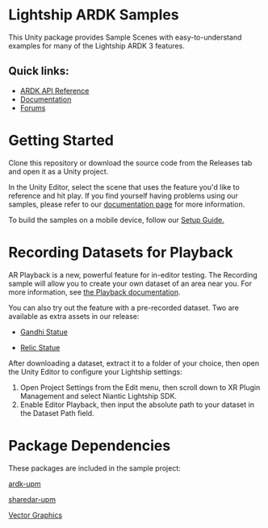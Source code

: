 # Lightship ARDK Samples
This Unity package provides Sample Scenes with easy-to-understand examples for many of the Lightship ARDK 3 features.

## __Quick links:__
* [ARDK API Reference](https://lightship.dev/docs/ardk/apiref/Niantic/)
* [Documentation](https://lightship.dev/docs/ardk/sample_projects/)
* [Forums](https://community.lightship.dev/)

# Getting Started

Clone this repository or download the source code from the Releases tab and open it as a Unity project.

In the Unity Editor, select the scene that uses the feature you'd like to reference and hit play.
If you find yourself having problems using our samples, please refer to our [documentation page](https://lightship.dev/docs/ardk/sample_projects/) for more information.

To build the samples on a mobile device, follow our [Setup Guide.](https://lightship.dev/docs/ardk/setup/#selecting-your-mobile-platform)

# Recording Datasets for Playback
AR Playback is a new, powerful feature for in-editor testing. The Recording sample will allow you to create your own dataset of an area near you. For more information, see [the Playback documentation](https://lightship.dev/docs/ardk/features/playback/).

You can also try out the feature with a pre-recorded dataset. Two are available as extra assets in our release:

* [Gandhi Statue](https://github.com/niantic-lightship/ardk-samples/releases/download/3.1.0/GandhiStatue_PlaybackDataset.tgz)

* [Relic Statue](https://github.com/niantic-lightship/ardk-samples/releases/download/3.1.0/Relic_PlaybackDataset.tgz)


After downloading a dataset, extract it to a folder of your choice, then open the Unity Editor to configure your Lightship settings:

1. Open Project Settings from the Edit menu, then scroll down to XR Plugin Management and select Niantic Lightship SDK.
2. Enable Editor Playback, then input the absolute path to your dataset in the Dataset Path field.

# Package Dependencies
These packages are included in the sample project:

[ardk-upm](https://github.com/niantic-lightship/ardk-upm)

[sharedar-upm](https://github.com/niantic-lightship/sharedar-upm)

[Vector Graphics](com.unity.vectorgraphics)